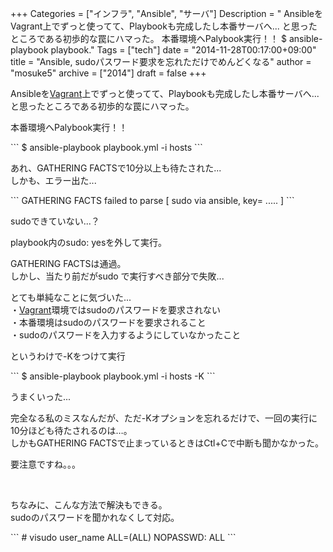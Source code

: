 +++
Categories = ["インフラ", "Ansible", "サーバ"]
Description = " AnsibleをVagrant上でずっと使ってて、Playbookも完成したし本番サーバへ... と思ったところである初歩的な罠にハマった。  本番環境へPalybook実行！！  $ ansible-playbook playbook."
Tags = ["tech"]
date = "2014-11-28T00:17:00+09:00"
title = "Ansible, sudoパスワード要求を忘れただけでめんどくなる"
author = "mosuke5"
archive = ["2014"]
draft = false
+++

<body>
<p>Ansibleを<a class="keyword" href="http://d.hatena.ne.jp/keyword/Vagrant">Vagrant</a>上でずっと使ってて、Playbookも完成したし本番サーバへ...<br>
と思ったところである初歩的な罠にハマった。</p>
<p>本番環境へPalybook実行！！</p>
```
$ ansible-playbook playbook.yml -i hosts 
```
<p>あれ、GATHERING FACTSで10分以上も待たされた...<br>
しかも、エラー出た...</p>
```
GATHERING FACTS
failed to parse [ sudo via ansible, key= ..... ] 
```
<p>sudoできていない...？</p>
<p>playbook内のsudo: yesを外して実行。</p>
<p>GATHERING FACTSは通過。<br>
しかし、当たり前だがsudo で実行すべき部分で失敗...</p>
<p>とても単純なことに気づいた...<br>
・<a class="keyword" href="http://d.hatena.ne.jp/keyword/Vagrant">Vagrant</a>環境ではsudoのパスワードを要求されない<br>
・本番環境はsudoのパスワードを要求されること<br>
・sudoのパスワードを入力するようにしていなかったこと</p>
<p>というわけで-Kをつけて実行</p>
```
$ ansible-playbook playbook.yml -i hosts -K 
```
<p>うまくいった...</p>
<p>完全なる私のミスなんだが、ただ-Kオプションを忘れるだけで、一回の実行に10分ほども待たされるのは…。<br>
しかもGATHERING FACTSで止まっているときはCtl+Cで中断も聞かなかった。</p>
<p>要注意ですね。。。</p>
<br>
<p>ちなみに、こんな方法で解決もできる。<br>
sudoのパスワードを聞かれなくして対応。</p>
```
# visudo
user_name ALL=(ALL) NOPASSWD: ALL 
```
</body>
